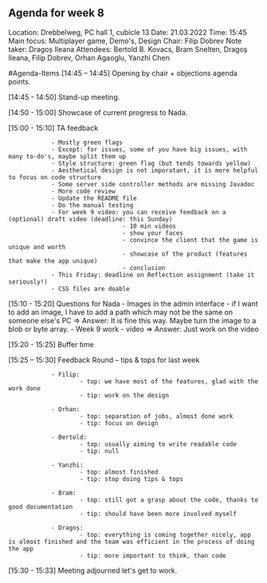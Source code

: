 ## Agenda for week 8

Location:    	Drebbelweg, PC hall 1, cubicle 13
Date:           21.03.2022
Time:        	15:45
Main focus:     Multiplayer game, Demo's, Design
Chair:          Filip Dobrev
Note taker:     Dragoș Ileana
Attendees:     	Bertold B. Kovacs, Bram Snelten, Dragoș Ileana, Filip Dobrev, Orhan Agaoglu, Yanzhi Chen

#Agenda-Items
[14:45 – 14:45] Opening by chair + objections agenda points.

[14:45 - 14:50] Stand-up meeting.

[14:50 - 15:00] Showcase of current progress to Nada.

[15:00 - 15:10] TA feedback

				- Mostly green flags
				- Except: for issues, some of you have big issues, with many to-do's, maybe split them up
				- Style structure: green flag (but tends towards yellow)
				- Aesthetical design is not imporatant, it is more helpful to focus on code structure
				- Some server side controller methods are missing Javadoc
				- More code review
				- Update the README file
				- Do the manual testing
				- For week 9 video: you can receive feedback on a (optional) draft video (deadline: this Sunday)
									- 10 min videos
									- show your faces
									- convince the client that the game is unique and worth
									- showcase of the product (features that make the app unique)
									- conclusion
				- This Friday: deadline on Reflection assignment (take it seriously!)
				- CSS files are doable


[15:10 - 15:20] Questions for Nada
				- Images in the admin interface - if I want to add an image, I have to add a path which may not be the same on someone else's PC
						=> Answer: It is fine this way. Maybe turn the image to a blob or byte array.
				- Week 9 work - video
						=> Answer: Just work on the video

[15:20 - 15:25] Buffer time

[15:25 – 15:30] Feedback Round – tips & tops for last week

				- Filip:
						- top: we have most of the features, glad with the work done
			 			- tip: work on the design

	 			- Orhan:
						- top: separation of jobs, almost done work
			 			- tip: focus on design

	 			- Bertold:
						- top: usually aiming to write readable code
			 			- tip: null

	 			- Yanzhi:
						- top: almost finished
			 			- tip: stop doing tips & tops

	 			- Bram:
						- top: still got a grasp about the code, thanks to good documentation
			 			- tip: should have been more involved myself

	 			- Dragoș:
						- top: everything is coming together nicely, app is almost finished and the team was efficient in the process of doing the app
			 			- tip: more important to think, than code

[15:30 - 15:33] Meeting adjourned let's get to work.
